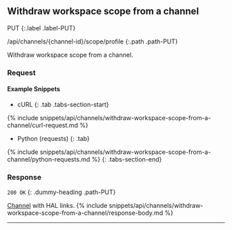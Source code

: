 ## Withdraw workspace scope from a channel

PUT
{:.label .label-PUT}

/api/channels/{channel-id}/scope/profile
{:.path .path-PUT}

Withdraw workspace scope from a channel.

### Request
#### Example Snippets
- cURL
{: .tab .tabs-section-start}

{% include snippets/api/channels/withdraw-workspace-scope-from-a-channel/curl-request.md %}

- Python (requests)
{: .tab}

{% include snippets/api/channels/withdraw-workspace-scope-from-a-channel/python-requests.md %}
{: .tabs-section-end}

### Response
`200 OK`
{: .dummy-heading .path-PUT}

[Channel](#channel) with HAL links.
{% include snippets/api/channels/withdraw-workspace-scope-from-a-channel/response-body.md %}

---
